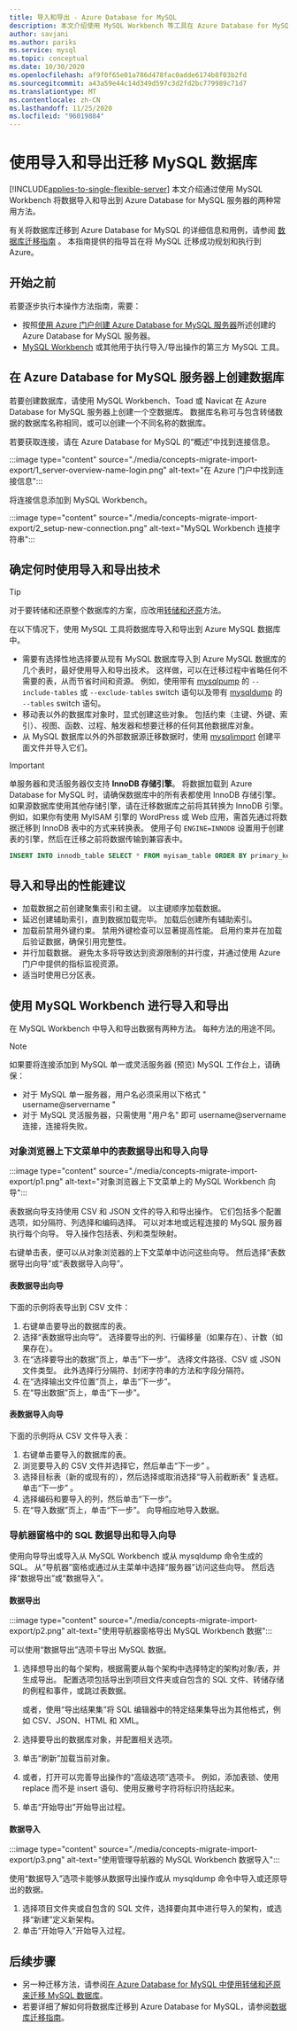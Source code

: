 ```yaml
---
title: 导入和导出 - Azure Database for MySQL
description: 本文介绍使用 MySQL Workbench 等工具在 Azure Database for MySQL 导入和导出数据库的常用方法。
author: savjani
ms.author: pariks
ms.service: mysql
ms.topic: conceptual
ms.date: 10/30/2020
ms.openlocfilehash: af9f0f65e01a786d478fac0adde6174b8f03b2fd
ms.sourcegitcommit: a43a59e44c14d349d597c3d2fd2bc779989c71d7
ms.translationtype: MT
ms.contentlocale: zh-CN
ms.lasthandoff: 11/25/2020
ms.locfileid: "96019884"
---
```

# <a name="migrate-your-mysql-database-by-using-import-and-export"></a>使用导入和导出迁移 MySQL 数据库
[!INCLUDE[applies-to-single-flexible-server](includes/applies-to-single-flexible-server.md)]
本文介绍通过使用 MySQL Workbench 将数据导入和导出到 Azure Database for MySQL 服务器的两种常用方法。

有关将数据库迁移到 Azure Database for MySQL 的详细信息和用例，请参阅 [数据库迁移指南](https://github.com/Azure/azure-mysql/tree/master/MigrationGuide) 。 本指南提供的指导旨在将 MySQL 迁移成功规划和执行到 Azure。

## <a name="before-you-begin"></a>开始之前
若要逐步执行本操作方法指南，需要：
- 按照[使用 Azure 门户创建 Azure Database for MySQL 服务器](quickstart-create-mysql-server-database-using-azure-portal.md)所述创建的 Azure Database for MySQL 服务器。
- [MySQL Workbench](https://dev.mysql.com/downloads/workbench/) 或其他用于执行导入/导出操作的第三方 MySQL 工具。

## <a name="create-a-database-on-the-azure-database-for-mysql-server"></a>在 Azure Database for MySQL 服务器上创建数据库
若要创建数据库，请使用 MySQL Workbench、Toad 或 Navicat 在 Azure Database for MySQL 服务器上创建一个空数据库。 数据库名称可与包含转储数据的数据库名称相同，或可以创建一个不同名称的数据库。

若要获取连接，请在 Azure Database for MySQL 的“概述”中找到连接信息。

:::image type="content" source="./media/concepts-migrate-import-export/1_server-overview-name-login.png" alt-text="在 Azure 门户中找到连接信息":::

将连接信息添加到 MySQL Workbench。

:::image type="content" source="./media/concepts-migrate-import-export/2_setup-new-connection.png" alt-text="MySQL Workbench 连接字符串":::

## <a name="determine-when-to-use-import-and-export-techniques"></a>确定何时使用导入和导出技术

> [!TIP]
> 对于要转储和还原整个数据库的方案，应改用[转储和还原](concepts-migrate-dump-restore.md)方法。

在以下情况下，使用 MySQL 工具将数据库导入和导出到 Azure MySQL 数据库中。

- 需要有选择性地选择要从现有 MySQL 数据库导入到 Azure MySQL 数据库的几个表时，最好使用导入和导出技术。  这样做，可以在迁移过程中省略任何不需要的表，从而节省时间和资源。 例如，使用带有 [mysqlpump](https://dev.mysql.com/doc/refman/5.7/en/mysqlpump.html#option_mysqlpump_include-tables) 的 `--include-tables` 或 `--exclude-tables` switch 语句以及带有 [mysqldump](https://dev.mysql.com/doc/refman/5.7/en/mysqldump.html#option_mysqldump_tables) 的 `--tables` switch 语句。
- 移动表以外的数据库对象时，显式创建这些对象。 包括约束（主键、外键、索引）、视图、函数、过程、触发器和想要迁移的任何其他数据库对象。
- 从 MySQL 数据库以外的外部数据源迁移数据时，使用 [mysqlimport](https://dev.mysql.com/doc/refman/5.7/en/mysqlimport.html) 创建平面文件并导入它们。

> [!Important]
> 单服务器和灵活服务器仅支持 **InnoDB 存储引擎**。 将数据加载到 Azure Database for MySQL 时，请确保数据库中的所有表都使用 InnoDB 存储引擎。
> 如果源数据库使用其他存储引擎，请在迁移数据库之前将其转换为 InnoDB 引擎。 例如，如果你有使用 MyISAM 引擎的 WordPress 或 Web 应用，需首先通过将数据迁移到 InnoDB 表中的方式来转换表。 使用子句 `ENGINE=INNODB` 设置用于创建表的引擎，然后在迁移之前将数据传输到兼容表中。

   ```sql
   INSERT INTO innodb_table SELECT * FROM myisam_table ORDER BY primary_key_columns
   ```

## <a name="performance-recommendations-for-import-and-export"></a>导入和导出的性能建议
-   加载数据之前创建聚集索引和主键。 以主键顺序加载数据。
-   延迟创建辅助索引，直到数据加载完毕。 加载后创建所有辅助索引。
-   加载前禁用外键约束。 禁用外键检查可以显著提高性能。 启用约束并在加载后验证数据，确保引用完整性。
-   并行加载数据。 避免太多将导致达到资源限制的并行度，并通过使用 Azure 门户中提供的指标监视资源。
-   适当时使用已分区表。

## <a name="import-and-export-by-using-mysql-workbench"></a>使用 MySQL Workbench 进行导入和导出
在 MySQL Workbench 中导入和导出数据有两种方法。 每种方法的用途不同。

> [!NOTE]
> 如果要将连接添加到 MySQL 单一或灵活服务器 (预览) MySQL 工作台上，请确保：
> - 对于 MySQL 单一服务器，用户名必须采用以下格式 " username@servername "
> - 对于 MySQL 灵活服务器，只需使用 "用户名" 即可 username@servername 连接，连接将失败。

### <a name="table-data-export-and-import-wizards-from-the-object-browsers-context-menu"></a>对象浏览器上下文菜单中的表数据导出和导入向导
:::image type="content" source="./media/concepts-migrate-import-export/p1.png" alt-text="对象浏览器上下文菜单上的 MySQL Workbench 向导":::

表数据向导支持使用 CSV 和 JSON 文件的导入和导出操作。 它们包括多个配置选项，如分隔符、列选择和编码选择。 可以对本地或远程连接的 MySQL 服务器执行每个向导。 导入操作包括表、列和类型映射。

右键单击表，便可以从对象浏览器的上下文菜单中访问这些向导。 然后选择“表数据导出向导”或“表数据导入向导”。

#### <a name="table-data-export-wizard"></a>表数据导出向导
下面的示例将表导出到 CSV 文件：
1. 右键单击要导出的数据库的表。
2. 选择“表数据导出向导”。 选择要导出的列、行偏移量（如果存在）、计数（如果存在）。
3. 在“选择要导出的数据”页上，单击“下一步”。 选择文件路径、CSV 或 JSON 文件类型。 此外选择行分隔符、封闭字符串的方法和字段分隔符。
4. 在“选择输出文件位置”页上，单击“下一步”。
5. 在“导出数据”页上，单击“下一步”。

#### <a name="table-data-import-wizard"></a>表数据导入向导
下面的示例将从 CSV 文件导入表：
1. 右键单击要导入的数据库的表。
2. 浏览要导入的 CSV 文件并选择它，然后单击“下一步” 。
3. 选择目标表（新的或现有的），然后选择或取消选择“导入前截断表” 复选框。 单击“下一步”  。
4. 选择编码和要导入的列，然后单击“下一步”。
5. 在“导入数据”页上，单击“下一步”。 向导相应地导入数据。

### <a name="sql-data-export-and-import-wizards-from-the-navigator-pane"></a>导航器窗格中的 SQL 数据导出和导入向导
使用向导导出或导入从 MySQL Workbench 或从 mysqldump 命令生成的 SQL。 从“导航器”窗格或通过从主菜单中选择“服务器”访问这些向导。 然后选择“数据导出”或“数据导入”。

#### <a name="data-export"></a>数据导出
:::image type="content" source="./media/concepts-migrate-import-export/p2.png" alt-text="使用导航器窗格导出 MySQL Workbench 数据":::

可以使用“数据导出”选项卡导出 MySQL 数据。
1. 选择想导出的每个架构，根据需要从每个架构中选择特定的架构对象/表，并生成导出。 配置选项包括导出到项目文件夹或自包含的 SQL 文件、转储存储的例程和事件，或跳过表数据。

   或者，使用“导出结果集”将 SQL 编辑器中的特定结果集导出为其他格式，例如 CSV、JSON、HTML 和 XML。
3. 选择要导出的数据库对象，并配置相关选项。
4. 单击“刷新”加载当前对象。
5. 或者，打开可以完善导出操作的“高级选项”选项卡。 例如，添加表锁、使用 replace 而不是 insert 语句、使用反撇号字符将标识符括起来。
6. 单击“开始导出”开始导出过程。


#### <a name="data-import"></a>数据导入
:::image type="content" source="./media/concepts-migrate-import-export/p3.png" alt-text="使用管理导航器的 MySQL Workbench 数据导入":::

使用“数据导入”选项卡能够从数据导出操作或从 mysqldump 命令中导入或还原导出的数据。
1. 选择项目文件夹或自包含的 SQL 文件，选择要向其中进行导入的架构，或选择“新建”定义新架构。
2. 单击“开始导入”开始导入过程。

## <a name="next-steps"></a>后续步骤
- 另一种迁移方法，请参阅[在 Azure Database for MySQL 中使用转储和还原来迁移 MySQL 数据库](concepts-migrate-dump-restore.md)。
- 若要详细了解如何将数据库迁移到 Azure Database for MySQL，请参阅[数据库迁移指南](https://github.com/Azure/azure-mysql/tree/master/MigrationGuide)。